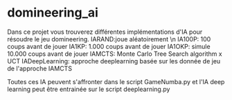 # domineering_ai

Dans ce projet vous trouverez différentes implémentations d'IA pour résoudre le jeu domineering.
IARAND:joue aléatoirement \n
IA100P: 100 coups avant de jouer
IA1KP: 1.000 coups avant de jouer
IA1OKP: simule 10.000 coups avant de jouer
IAMCTS: Monte Carlo Tree Search algorithm x UCT
IADeepLearning: approche deeplearning basée sur les donnée de jeu de l'approche IAMCTS

Toutes ces IA peuvent s'affronter dans le script GameNumba.py et l'IA deep learning peut être entrainée sur le script deeplearning.py
